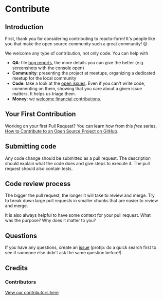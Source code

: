 <!-- This `CONTRIBUTING.md` is based on @nayafia's template https://github.com/nayafia/contributing-template -->

# Contribute

## Introduction

First, thank you for considering contributing to reacto-form! It's people like you that make the open source community such a great community! 😊

We welcome any type of contribution, not only code. You can help with

- **QA**: file [bug reports](https://github.com/longshotlabs/reacto-form/issues), the more details you can give the better (e.g. screenshots with the console open)
- **Community**: presenting the project at meetups, organizing a dedicated meetup for the local community
- **Code**: take a look at the [open issues](https://github.com/longshotlabs/reacto-form/issues). Even if you can't write code, commenting on them, showing that you care about a given issue matters. It helps us triage them.
- **Money**: we [welcome financial contributions](https://github.com/sponsors/longshotlabs).

## Your First Contribution

Working on your first Pull Request? You can learn how from this *free* series, [How to Contribute to an Open Source Project on GitHub](https://egghead.io/series/how-to-contribute-to-an-open-source-project-on-github).

## Submitting code

Any code change should be submitted as a pull request. The description should explain what the code does and give steps to execute it. The pull request should also contain tests.

## Code review process

The bigger the pull request, the longer it will take to review and merge. Try to break down large pull requests in smaller chunks that are easier to review and merge.

It is also always helpful to have some context for your pull request. What was the purpose? Why does it matter to you?

## Questions

If you have any questions, create an [issue](issue) (protip: do a quick search first to see if someone else didn't ask the same question before!).

## Credits

### Contributors

[View our contributors here](https://github.com/longshotlabs/reacto-form/graphs/contributors)
